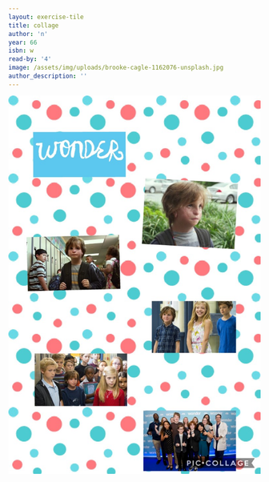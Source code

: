 ```yaml
---
layout: exercise-tile
title: collage
author: 'n'
year: 66
isbn: w
read-by: '4'
image: /assets/img/uploads/brooke-cagle-1162076-unsplash.jpg
author_description: ''
---
```

![](/assets/img/uploads/collage-2019-06-12-16_10_14.jpg)